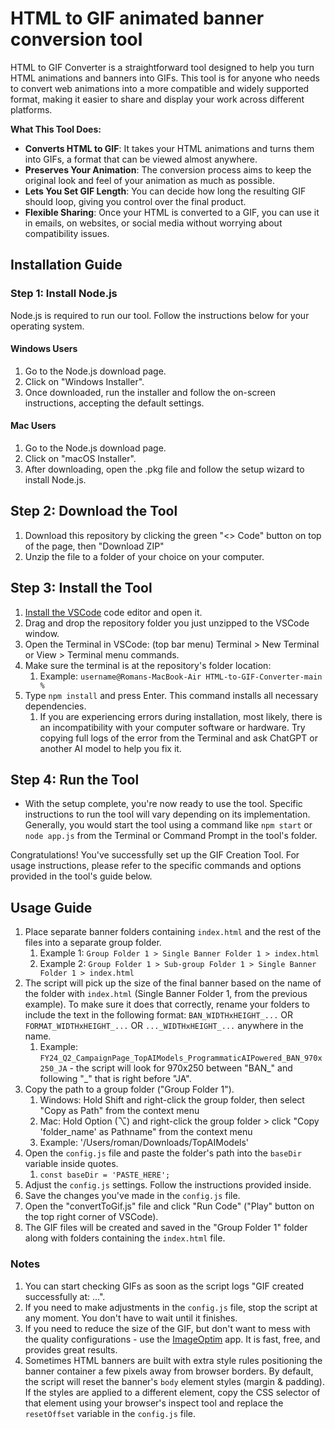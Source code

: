 # HTML to GIF animated banner conversion tool

HTML to GIF Converter is a straightforward tool designed to help you turn HTML animations and banners into GIFs. This tool is for anyone who needs to convert web animations into a more compatible and widely supported format, making it easier to share and display your work across different platforms.

**What This Tool Does:**

- **Converts HTML to GIF**: It takes your HTML animations and turns them into GIFs, a format that can be viewed almost anywhere.
- **Preserves Your Animation**: The conversion process aims to keep the original look and feel of your animation as much as possible.
- **Lets You Set GIF Length**: You can decide how long the resulting GIF should loop, giving you control over the final product.
- **Flexible Sharing**: Once your HTML is converted to a GIF, you can use it in emails, on websites, or social media without worrying about compatibility issues.

## Installation Guide

### Step 1: Install Node.js

Node.js is required to run our tool. Follow the instructions below for your operating system.

#### Windows Users

1. Go to the Node.js download page.
2. Click on "Windows Installer".
3. Once downloaded, run the installer and follow the on-screen instructions, accepting the default settings.

#### Mac Users

1. Go to the Node.js download page.
2. Click on "macOS Installer".
3. After downloading, open the .pkg file and follow the setup wizard to install Node.js.

## Step 2: Download the Tool

1. Download this repository by clicking the green "<> Code" button on top of the page, then "Download ZIP"
2. Unzip the file to a folder of your choice on your computer.

## Step 3: Install the Tool

1. [Install the VSCode](https://code.visualstudio.com/) code editor and open it.
2. Drag and drop the repository folder you just unzipped to the VSCode window.
3. Open the Terminal in VSCode: (top bar menu) Terminal > New Terminal or View > Terminal menu commands.
4. Make sure the terminal is at the repository's folder location:
   1. Example: `username@Romans-MacBook-Air HTML-to-GIF-Converter-main %`
5. Type `npm install` and press Enter. This command installs all necessary dependencies.
   1. If you are experiencing errors during installation, most likely, there is an incompatibility with your computer software or hardware. Try copying full logs of the error from the Terminal and ask ChatGPT or another AI model to help you fix it.

## Step 4: Run the Tool

- With the setup complete, you're now ready to use the tool. Specific instructions to run the tool will vary depending on its implementation. Generally, you would start the tool using a command like `npm start` or `node app.js` from the Terminal or Command Prompt in the tool's folder.

Congratulations! You've successfully set up the GIF Creation Tool. For usage instructions, please refer to the specific commands and options provided in the tool's guide below.

## Usage Guide

1. Place separate banner folders containing `index.html` and the rest of the files into a separate group folder.
   1. Example 1: `Group Folder 1 > Single Banner Folder 1 > index.html`
   2. Example 2: `Group Folder 1 > Sub-group Folder 1 > Single Banner Folder 1 > index.html`
2. The script will pick up the size of the final banner based on the name of the folder with `index.html` (Single Banner Folder 1, from the previous example). To make sure it does that correctly, rename your folders to include the text in the following format: `BAN_WIDTHxHEIGHT_...` OR `FORMAT_WIDTHxHEIGHT_...` OR `..._WIDTHxHEIGHT_...` anywhere in the name.
   1. Example: `FY24_Q2_CampaignPage_TopAIModels_ProgrammaticAIPowered_BAN_970x250_JA` - the script will look for 970x250 between "BAN_" and following "_" that is right before "JA".
3. Copy the path to a group folder ("Group Folder 1").
   1. Windows: Hold Shift and right-click the group folder, then select "Copy as Path" from the context menu
   2. Mac: Hold Option (⌥) and right-click the group folder > click "Copy 'folder_name' as Pathname" from the context menu
   3. Example: '/Users/roman/Downloads/TopAIModels'
4. Open the `config.js` file and paste the folder's path into the `baseDir` variable inside quotes.
   1. `const baseDir = 'PASTE_HERE';`
5. Adjust the `config.js` settings. Follow the instructions provided inside.
6. Save the changes you've made in the `config.js` file.
7. Open the "convertToGif.js" file and click "Run Code" ("Play" button on the top right corner of VSCode).
8. The GIF files will be created and saved in the "Group Folder 1" folder along with folders containing the `index.html` file.

### Notes

1. You can start checking GIFs as soon as the script logs "GIF created successfully at: ...".
2. If you need to make adjustments in the `config.js` file, stop the script at any moment. You don't have to wait until it finishes.
3. If you need to reduce the size of the GIF, but don't want to mess with the quality configurations - use the [ImageOptim](https://imageoptim.com/) app. It is fast, free, and provides great results.
4. Sometimes HTML banners are built with extra style rules positioning the banner container a few pixels away from browser borders. By default, the script will reset the banner's `body` element styles (margin & padding). If the styles are applied to a different element, copy the CSS selector of that element using your browser's inspect tool and replace the `resetOffset` variable in the `config.js` file.
